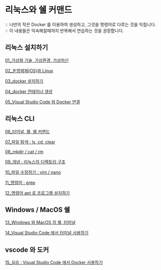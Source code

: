 # 리눅스와 쉘 커맨드

<aside>
💡 나만의 작은 Docker 를 이용하여 생성하고, 그것을 명령어로 다루는 것을 익힙니다.

</aside>

<aside>
💡 이 내용들은 익숙해질때까지 반복해서 연습하는 것을 권장합니다.

</aside>

## 리눅스 설치하기

[01_가상화 기술, 가상환경, 가상머신](01_가상화_기술_가상환경_가상머신/01_가상화_기술_가상환경_가상머신.md)

[02_운영체제(OS)와 Linux](02_운영체제_OS와_Linux/02_운영체제_OS와_Linux.md)

[03_docker 설치하기](03_docker_설치하기/03_docker_설치하기.md)

[04_docker 컨테이너 생성](04_docker_컨테이너_생성/04_docker_컨테이너_생성.md)

[05_Visual Studio Code 와 Docker 연결](05_Visual_Studio_Code_와_Docker_연결/05_Visual_Studio_Code_와_Docker_연결.md)

## 리눅스 CLI

[06_터미널, 쉘, 쉘 커맨드](06_터미널_쉘_쉘_커맨드/06_터미널_쉘_쉘_커맨드.md)

[07_파일 탐색 : ls, cd, clear](07_파일_탐색_ls_cd_clear/07_파일_탐색_ls_cd_clear.md)

[08_mkdir / cat / rm](08_mkdir_cat_rm/08_mkdir_cat_rm.md)

[09_개념 : 리눅스의 디렉토리 구조](09_개념_리눅스의_디렉토리_구조/09_개념_리눅스의_디렉토리_구조.md)

[10_파일 수정하기 : vim / nano](10_파일_수정하기_vim_nano/10_파일_수정하기_vim_nano.md)

[11_명령어 : grep](11_명령어_grep/11_명령어_grep.md)

[12_명령어 apt 로 프로그램 설치하기](12_명령어_apt_로_프로그램_설치하기/12_명령어_apt_로_프로그램_설치하기.md)

## Windows / MacOS 쉘

[13_Windows 와 MacOS 의 쉘, 터미널](13_Windows_와_MacOS_의_쉘_터미널/13_Windows_와_MacOS_의_쉘_터미널.md)

[14_Visual Studio Code 에서 터미널 사용하기](14_Visual_Studio_Code_에서_터미널_사용하기/14_Visual_Studio_Code_에서_터미널_사용하기.md)

## vscode 와 도커

[15_실습 : Visual Studio Code 에서 Docker 사용하기](15_실습_Visual_Studio_Code_에서_Docker_사용하기/15_실습_Visual_Studio_Code_에서_Docker_사용하기.md)
